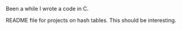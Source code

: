 
Been a while I wrote a code in C.

README file for projects on hash tables. This should be interesting.

